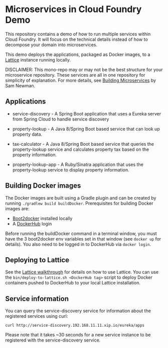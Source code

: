 # Microservices in Cloud Foundry Demo

This repository contains a demo of how to run multiple services within Cloud Foundry. It will focus on the technical details instead of how to decompose your domain into microservices.

This demo deploys the applications, packaged as Docker images,
to a [Lattice](http://lattice.cf/docs) instance running locally.

DISCLAIMER: This mono-repo may or may not be the best structure for your microservice repository. These services are all
in one repository for simplicity of explanation. For more details, see 
[Building Microservices](http://info.thoughtworks.com/building-microservices-book) by Sam Newman.

## Applications

* service-discovery - A Spring Boot application that uses a Eureka server from Spring Cloud to handle service discovery

* property-lookup - A Java 8/Spring Boot based service that can look up property data.

* tax-calculator - A Java 8/Spring Boot based service that queries the property-lookup service and calculates property tax based on the property information.

* property-lookup-app - A Ruby/Sinatra application that uses the property-lookup service to display property
information.


## Building Docker images

The Docker images are built using a Gradle plugin and can be created by running `./gradlew build buildDocker`.
Prerequisites for building Docker images are:

* [Boot2docker](http://boot2docker.io/) installed locally
* A [DockerHub](https://hub.docker.com/) login

Before running the buildDocker command in a terminal window, you must have the 3 boot2docker env variables
set in that window (see `docker up` for details). You also need to be logged in to DockerHub via `docker login`.

## Deploying to Lattice

See the [Lattice walkthrough](http://lattice.cf/docs/getting-started/) for details on how to use Lattice.
You can use the `bin/deploy-to-lattice.sh <DockerHub tag>` script to deploy Docker containers pushed to DockerHub to your
local Lattice installation.

## Service information

You can query the service-discovery service for information about the registered services using curl:

```
curl http://service-discovery.192.168.11.11.xip.io/eureka/apps

```

Please note that it takes ~30 seconds for a new service instance to be registered with the service-discovery
service.